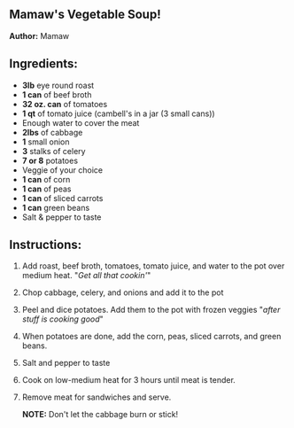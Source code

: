 ## Mamaw's Vegetable Soup!

<b>Author:</b> Mamaw

## Ingredients:

- <b>3lb</b> eye round roast
- <b>1 can</b> of beef broth
- <b>32 oz. can</b> of tomatoes
- <b>1 qt</b> of tomato juice (cambell's in a jar (3 small cans))
- Enough water to cover the meat
- <b>2lbs</b> of cabbage
- <b>1</b> small onion
- <b>3</b> stalks of celery
- <b>7 or 8</b> potatoes
- Veggie of your choice
- <b>1 can</b> of corn
- <b>1 can</b> of peas
- <b>1 can</b> of sliced carrots
- <b>1 can</b> green beans
- Salt & pepper to taste

## Instructions:

1. Add roast, beef broth, tomatoes, tomato juice, and water to the pot over medium heat. "<i>Get all that cookin'</i>"

2. Chop cabbage, celery, and onions and add it to the pot

3. Peel and dice potatoes. Add them to the pot with frozen veggies "<i>after stuff is cooking good</i>"

4. When potatoes are done, add the corn, peas, sliced carrots, and green beans.

5. Salt and pepper to taste

6. Cook on low-medium heat for 3 hours until meat is tender.

7. Remove meat for sandwiches and serve.

	<b>NOTE:</b> Don't let the cabbage burn or stick!


